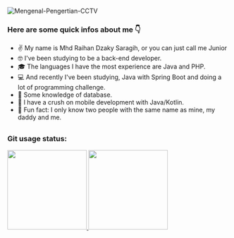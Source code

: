 ![Mengenal-Pengertian-CCTV](https://user-images.githubusercontent.com/58392246/163803663-b08e6cf9-c95b-4e93-9c06-013fac9d125b.jpg)

### Here are some quick infos about me :point_down:

- :v: My name is Mhd Raihan Dzaky Saragih, or you can just call me Junior
- :nerd_face: I've been studying to be a back-end developer.
- :mortar_board: The languages I have the most experience are Java and PHP.
- :computer: And recently I've been studying, Java with Spring Boot and doing a lot of programming challenge.
- :floppy_disk: Some knowledge of database.
- :iphone: I have a crush on mobile development with Java/Kotlin.
- :thinking: Fun fact: I only know two people with the same name as mine, my daddy and me.
##
### 
 ### Git usage status:
  <div>
  <a href="https://github.com/muhammaddzaky">
  <img height="180em" src="https://github-readme-stats.vercel.app/api?username=muhammaddzaky&show_icons=true&theme=chartreuse-dark&include_all_commits=true&count_private=true"/>
  <img height="180em" src="https://github-readme-stats.vercel.app/api/top-langs/?username=muhammaddzaky&layout=compact&langs_count=7&theme=chartreuse-dark"/>
</div> 

